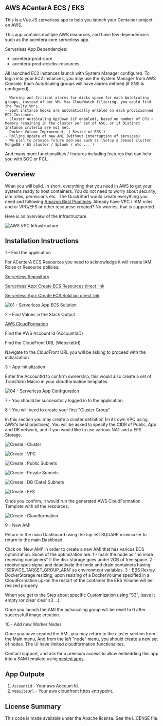 ## AWS ACenterA ECS / EKS

This is a Vue.JS serverless app to help you launch your Container project on AWS. 

This app contains multiple AWS resources, and have few dependencies such as the acentera core serverless app.

Serverless App Dependencies:

   - acentera-prod-core
   - acentera-prod-ecseks-resources


  All launched EC2 instances launch with System Manager configured. To login into your EC2 Instances, you may use the System Manager from AWS Console.
  Each AutoScaling groups will have alarms defined (if SNS is configured). 
  
    - Warning and Critical alarms for disks space for each AutoScaling groups, instead of per VM. Via CloudWatch filtering, you could find the faulty VM's.
    - Spot instance hooks are automatically enabled on each provisionned EC2 Instances
    - Cluster AutoScaling Up/Down (if enabled), based on number of CPU + Memory remaining in the cluster per set of ASG, or if Distinct Instance criteria are not met.
    - Docker Volume Improvement, ( Resize of EBS )
    - Rolling Update of new AMI (without interruption of services)
    - We plan to provide future add-ons such as (Setup a Consul cluster, MongoDB / ES cluster / Splunk / etc ... )
  
  And many more functionalities / features including features that can help you with SOC or PCI...

## Overview
  
  What you will build. In short, everything that you need in AWS to get your systems ready to host containers. 
  You do not need to worry about security, iam roles, permisions etc.. The QuickStart would create everything you need and following
  [Amazon Best Practices](https://docs.aws.amazon.com/vpc/latest/userguide/vpc-recommended-nacl-rules.html).
  Already have VPC / IAM roles and or VPC/EFS or other resourcse created? No worries, that is supported.

  Here is an overview of the Infrastructure. 

  ![AWS VPC Infrastructure](https://github.com/ACenterA/acentera-aws-ecseks/raw/master/docs/images/AWS_ECS_EKS_GENERIC_INFRA.png)


## Installation Instructions

1 - Find the application

  For ACenterA ECS Resources you need to acknowledge it will create IAM Roles or Resource policies.

  [Serverless Repository](https://console.aws.amazon.com/serverlessrepo/home?region=us-east-1#/available-applications)

  [Serverless App: Create ECS Resources direct link](https://console.aws.amazon.com/lambda/home?region=us-east-1#/create/app?applicationId=arn:aws:serverlessrepo:us-east-1:356769441913:applications/acentera-prod-ecseks-resources)

  [Serverless App: Create ECS Solution direct link](https://console.aws.amazon.com/lambda/home?region=us-east-1#/create/app?applicationId=arn:aws:serverlessrepo:us-east-1:356769441913:applications/acentera-prod-ecseks)

  ![01 - Serverless App ECS Solution](https://github.com/ACenterA/acentera-aws-ecseks/raw/master/docs/images/00_acentera_serverless_app.png)

2 - Find Values in the Stack Output
 
  [AWS CloudFormation](https://console.aws.amazon.com/cloudformation/home?region=us-east-1#/stacks?filter=active)

  Find the AWS Account Id (AccountIdD)

  Find the CloudFront URL (WebsiteUrl)

  Navigate to the CloudFront URL you will be asking to proceed with the initialization

3 - App Initialization

  Enter the AccountId to confirm ownership, this would also create a set of Transform Macro in your cloudformation templates.

  ![04 - Serverless App Configuration](https://github.com/ACenterA/acentera-aws-core/raw/master/docs/images/04_ACENTERA_BOOTSTRAP.png)

7 - You should be successfully logged in to the application

8 - You will need to create your first "Cluster Group"
   
   In this section you may create a cluster definition (In its own VPC using AWS's best practices).
   You will be asked to specify the CIDR  of Public, App and DB network, and if you would like to use various
   NAT and a EFS Storage.

  ![Create : Cluster](https://github.com/ACenterA/acentera-aws-ecseks/raw/master/docs/images/01_acentera_ecs_create_cluster.png)

  ![Create : VPC](https://github.com/ACenterA/acentera-aws-ecseks/raw/master/docs/images/02_acentera_ecs_create_cluster_vpc.png)

  ![Create : Public Subnets](https://github.com/ACenterA/acentera-aws-ecseks/raw/master/docs/images/03_acentera_ecs_create_public_zone.png)

  ![Create : Private Subnets](https://github.com/ACenterA/acentera-aws-ecseks/raw/master/docs/images/04_acentera_ecs_ceate_app_zone.png)

  ![Create : DB (Data) Subnets](https://github.com/ACenterA/acentera-aws-ecseks/raw/master/docs/images/05_accentera_ecs_create_data_zone.png)

  ![Create : EFS](https://github.com/ACenterA/acentera-aws-ecseks/raw/master/docs/images/06_acentera_ecs_select_efs_option.png)

  Once you confirm, it would run the generated AWS CloudFormation Template with all the resources.

  ![Create : Cloudformation](https://github.com/ACenterA/acentera-aws-ecseks/raw/master/docs/images/07_acentera_create_cluster_cloudformation.png)

9 - New AMI
   
   Return to the main Dashboard using the top left SQUARE minimiazer to return to the main Dashboad.
 
   Click on 'New AMI' in order to create a new AMI that has various ECS optimization. 
   Some of the optimization are:
      1 - mark the node as "no more receiving containers" if the disk storage goes under 2GB of free space.
      2 - receive spot-signal and deactivate the node and drain containers having 'SERVICE_TARGET_GROUP_ARN' as environment variables.
      3 - EBS Rexray DockerStorage resizing, upon resizing of a DockerVolume specified in a CloudFormation up-on the restart of the container the EBS Volume will be resized properly

   
   When you get to the Step about specific Customization using "S3", leave it empty (or clear clear s3 ...).

   Once you launch the AMI the autsocaling group will be reset to 0 after successfull image creation.

10 - Add new Worker Nodes
   
   Once you have created the AMI, you may return to the cluster section from the Main menu,
   And from the left "node" menu, you should create a new set of nodes. The UI have limited cloudformation functionalites.
   

Contact support, and ask for a premium access to allow embedding this app into a SAM template using [nested apps](https://github.com/awslabs/serverless-application-model/blob/master/versions/2016-10-31.md#awsserverlessapplication).


## App Outputs

1. `AccountId` - Your aws Account Id.
1. `WebsiteUrl` - Your aws cloudfront https entrypoint.

## License Summary

This code is made available under the Apache license. See the LICENSE file.
